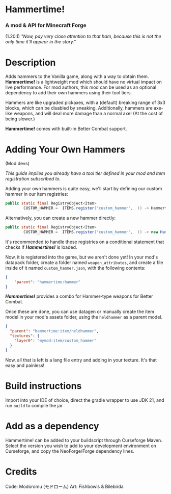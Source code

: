 # Hammertime!
### A mod & API for Minecraft Forge
(1.20.1)
*"Now, pay very close attention to that ham, because this is not the only time it'll appear in the story."*


# Description
Adds hammers to the Vanilla game, along with a way to obtain them. 
**Hammertime!** is a lightweight mod which should have no virtual impact on live performance. 
For mod authors, this mod can be used as an optional dependency to add their own hammers using their tool tiers.

Hammers are like upgraded pickaxes, with a (default) breaking range of 3x3 blocks, which can be disabled by sneaking. 
Additionally, hammers are axe-like weapons, and will deal more damage than a normal axe! (At the cost of being slower.)

**Hammertime!** comes with built-in Better Combat support.

# Adding Your Own Hammers
(Mod devs)

*This guide implies you already have a tool tier defined in your mod and item registration subscribed to.*

Adding your own hammers is quite easy, we'll start by defining our custom hammer in our item registries:
```java
public static final RegistryObject<Item>
        CUSTOM_HAMMER =  ITEMS.register("custom_hammer",  () -> Hammertime.newHammer(Tiers.CUSTOM_TIER));
```
Alternatively, you can create a new hammer directly:
```java
public static final RegistryObject<Item>
        CUSTOM_HAMMER =  ITEMS.register("custom_hammer",  () -> new HammerItem(tier, 8,-2.9f, new Item.Properties().stacksTo(1), 0)); //Modify that last int if you want to go beyond 3x3 mining
```
It's recommended to handle these registries on a conditional statement that checks if ***Hammertime!*** is loaded.

Now, it is registered into the game, but we aren't done yet! In your mod's datapack folder, create a folder named `weapon_attributes`, and create a file inside of it named `custom_hammer.json`, with the following contents:
```json
{
    "parent": "hammertime:hammer"
}
```
***Hammertime!*** provides a combo for Hammer-type weapons for Better Combat.

Once these are done, you can use datagen or manually create the item model in your mod's assets folder, using the `heldhammer` as a parent model.
```json
{
  "parent": "hammertime:item/heldhammer",
  "textures": {
    "layer0": "mymod:item/custom_hammer"
  }
}
```
Now, all that is left is a lang file entry and adding in your texture. It's that easy and painless!



# Build instructions
Import into your IDE of choice, direct the gradle wrapper to use JDK 21, and run `build` to compile the jar

# Add as a dependency

Hammertime! can be added to your buildscript through Curseforge Maven. Select the version you wish to add to your development environment on Curseforge, and copy the NeoForge/Forge dependency lines.



# Credits
Code: Modoromu (モドローム)
Art: Fishbowls & Bilebirda